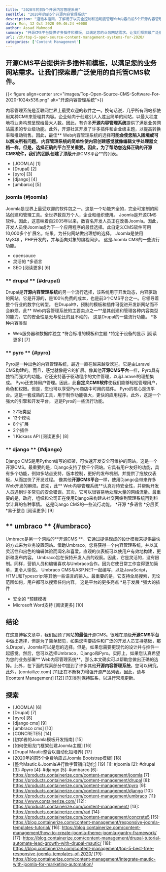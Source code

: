 ```yaml
---
title: "2020年的前5个开源内容管理系统" 
seoTitle: "2020年的前5个开源内容管理系统" 
description: "遵循本指南，了解用于以完全控制和透明度管理Web内容的前5个开源内容管理系统。" 
date: Mon, 12 Oct 2020 09:46:24 +0000
author: Assad Mahmood
summary: "开源CMS平台提供许多插件和模板，以满足您的业务网站需求。让我们探索最广泛使用的自托管CMS软件。" 
url: /zh/top-5-open-source-content-management-systems-for-2020/
categories: ['Content Management']
---
```


## 开源CMS平台提供许多插件和模板，以满足您的业务网站需求。让我们探索最广泛使用的自托管CMS软件。

{{< figure align=center src="images/Top-Open-Source-CMS-Software-For-2020-1024x536.png" alt="开源内容管理系统">}}

内容管理系统是互联网世界上最受欢迎的软件之一。换句话说，几乎所有网站都使用某种CMS来管理其内容。企业倾向于创建引人入胜且简单的网站，以最大程度地将业务构想呈现给最大人数。因此，有许多**开源内容管理系统**提供了满足业务网站需求的专业级功能。此外，开源社区开发了许多插件和企业级主题，以提高转换率和推动销售。因此，最佳** Web内容管理系统的选择**可能会使您陷入困境或可以解决所有问题。
内容管理系统的简单性使内容创建感觉就像编辑文字处理器文档一样。但是，选择正确的平台至关重要。因此，为了帮助您选择正确的开源CMS软件，我们的团队创建了顶级**开源CMS平台**的列表。
  * [JOOMLA] [1]
  * [Drupal] [2]
  * [pyro] [3]
  * [django] [4]
  * [umbarco] [5]

### joomla {#joomla}
Joomla是世界上最受欢迎的软件包之一。这是一个功能齐全的，完全可定制的网站创建和管理工具。全世界数百万个人，企业和组织使用。
Joomla是开源CMS软件。因此，这意味着自2005年以来，数百名开发人员正在改善Joomla。因此，开发人员使Joomla成为下一个应用程序的最佳选择。此自定义CMS软件可用10,000多个扩展名。结果，为任何网站做出理想的选择。 Joomla是使用MySQL，PHP开发的，并与面向对象的编程同步。
这是Joomla CMS的一些流行功能。
  * opensouce
  * 灵活的
  *多语言
  * SEO
    [阅读更多] [6]

### ** drupal ** {#drupal}
Drupal是**开源内容管理系统**的另一个流行选择，该系统用于开发动态，内容驱动的网站。它是开源的，是100％免费的成本，也是前3个CMS平台之一。它领导着整个行业的数字化转型。
在Drupal中，预制的模板和插件可促进开发新网站而不会麻烦。此** Web内容管理系统的主要卖点之一**是其创建和管理各种内容类型的能力。它的安全性是无与伦比的且不动的。
这是Drupal的一些流行功能。
  *多种内容类型
  * Web服务器和数据库独立
  *符合标准的模板和主题
  *特定于设备的显示
    [阅读更多] [7]

### ** pyro ** {#pyro}
Pyro是一种出色的内容管理系统，最近一直在越来越受欢迎。它是由Laravel CMS构建的。而且，感觉就像是它的扩展。像其他**开源CMS平台**一样，Pyro具有独特而强大的功能。它还支持基于驱动程序的文件管理，以与Laravel的理想集成。
Pyro还支持用户管理。因此，此**自定义CMS软件**使我们能够轻松管理用户，角色和权限。但是，您也可以享受Pyro商店中可用的插件。
Pyro的核心是流平台。这是一套成熟的工具，用于制作功能强大，更快的应用程序。此外，这是一个强大的引擎和开发平台。
这是Pyro的一些流行功能。
  * 27场类型
  * 13个模块
  * 8个扩展
  * 2个插件
  * 1 Kickass API
    [阅读更多] [8]

### ** django ** {#django}
Django CMS是用Python编写的框架，可快速开发安全可维护的网站。这是一个开源CMS。最重要的是，Django支持了数千个网站。它具有用户友好的功能，具有多个功能，例如多站点支持，版本控制，更好的发布机制，并提供了拖放仪表板，从而加快了开发过程。
像其他**开源CMS平台**一样，使用Django会带来许多Web开发的麻烦。首先，此** Web内容管理系统**认真对待安全性，并帮助开发人员遇到许多常见的安全错误。其次，它可以很容易地处理大量的网络流量。最重要的是，政府，组织和公司正在使用Django来构建从社交网络到管理系统再到科学计算的各种事情。
这是Django CMS的一些流行功能。
  *开源
  *多语言
  *分层页
  *易于整合
    [阅读更多] [9]

## ** umbraco ** {#umbraco}
Umbraco是另一个网站的**开源CMS **，它通过提供现成的设计模板来提供最快的方式来为业务设置网站。借助Umbraco，您将获得一个内容管理系统，并以其灵活性和出色的编辑体验而闻名和喜爱。直观的仪表板可以使用户有效地构建，更新和发布内容。
Umbraco旨在保持开发人员的观察。因此，它是灵活的，没有限制。同样，营销人员和编辑喜欢与Umbraco合作。因为它使日常工作变得更加简单，更令人愉悦。
Umbraco CMS与ASP.NET一起编写，以及JavaScript，HTML和Typescript等其他一些语言的输入。最重要的是，它支持全局搜索，无论范围如何，用户都可以搜索任何内容。
这是平台的更多亮点
  *易于发展
  *强大的插件
  * 安全的
  *预建模板
  * Microsoft Word支持
    [阅读更多] [10]

## 结论
在这篇博客文章中，我们回顾了网站**的最佳**开源CMS。很难在顶级**开源CMS平台**中做出选择，但是为了简单起见，如果您需要插件和广泛的开发人员支持基础，那么Drupal，Joomla可以是您的选择。但是，如果您需要更现代的设计并与控件一起感觉。然后，您可以选择Umbraco，Django和Pyro。实际上，如果您认真希望为您的业务部署** Web内容管理系统**，那么本文确实可以帮助您做出正确的选择。此外，在下面的探索部分中提到了许多其他**开源内容管理系统**，您可以研究。
此外，[contailize.com] [11]正在不断努力增强开源产品列表。因此，请与[[content Management] [12]] [13]类别保持联系，以进行常规更新。

## 探索
  * [JOOMLA] [6]
  * [Drupal] [7]
  * [pyro] [8]
  * [django cms] [9]
  * [umbraco cms] [10]
  * [CONCRETE5] [14]
  * [初学者的Joomla模板开发指南] [15]
  * [如何使用龙门框架创建Joomla主题] [16]
  * [Drupal Mautic整合以自动化铅培养] [17]
  * [2020年的前5个免费响应式Joomla Bootstrap模板] [18]
  * [整合Mautic＆Joomla进行数字营销自动化] [19]
[1]: #joomla
[2]: #drupal
[3]: #pyro
[4]: #django
[5]: #umbarco
[6]: https://products.containerize.com/content-management/joomla
[7]: https://products.containerize.com/content-management/drupal
[8]: https://products.containerize.com/content-management/pyro
[9]: https://products.containerize.com/content-management/django
[10]: https://products.containerize.com/content-management/umbraco
[11]: https://www.containerize.com/
[12]: https://products.containerize.com/content-management/
[13]: https://products.containerize.com/rad
[14]: https://products.containerize.com/content-management/concrete5
[15]: https://blog.containerize.com/content-management/responsive-joomla-templates-tutorial/
[16]: https://blog.containerize.com/content-management/how-to-create-joomla-theme-joomla-gantry-framework/
[17]: https://blog.containerize.com/content-management/drupal-tutorial-automate-lead-growth-with-drupal-mautic/
[18]: https://blog.containerize.com/content-management/top-5-best-free-responsive-joomla-templates-of-2020/
[19]: https://blog.containerize.com/content-management/integrate-mautic-with-joomla-for-marketing-automation/
